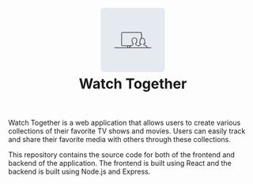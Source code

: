 <h1 align="center">
  <br>
    <img src="./assets/logo/secondary.svg" alt="Watch Together - Secondary Logo" width="130" height="130">
  <br>
  Watch Together
  <br>
  <br>
</h1>

Watch Together is a web application that allows users to create various
collections of their favorite TV shows and movies. Users can easily track and share their favorite media with others through these collections.

This repository contains the source code for both of the frontend and backend of the application. The frontend is built using React and the backend is built using Node.js and Express.
